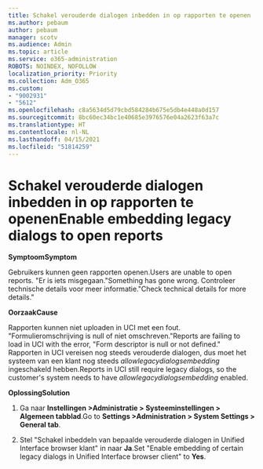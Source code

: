 ```yaml
---
title: Schakel verouderde dialogen inbedden in op rapporten te openen
ms.author: pebaum
author: pebaum
manager: scotv
ms.audience: Admin
ms.topic: article
ms.service: o365-administration
ROBOTS: NOINDEX, NOFOLLOW
localization_priority: Priority
ms.collection: Adm_O365
ms.custom:
- "9002931"
- "5612"
ms.openlocfilehash: c8a5634d5d79cbd584284b675e5db4e448a0d157
ms.sourcegitcommit: 8bc60ec34bc1e40685e3976576e04a2623f63a7c
ms.translationtype: HT
ms.contentlocale: nl-NL
ms.lasthandoff: 04/15/2021
ms.locfileid: "51814259"
---
```

# <a name="enable-embedding-legacy-dialogs-to-open-reports"></a><span data-ttu-id="eae97-102">Schakel verouderde dialogen inbedden in op rapporten te openen</span><span class="sxs-lookup"><span data-stu-id="eae97-102">Enable embedding legacy dialogs to open reports</span></span>

<span data-ttu-id="eae97-103">**Symptoom**</span><span class="sxs-lookup"><span data-stu-id="eae97-103">**Symptom**</span></span>

<span data-ttu-id="eae97-104">Gebruikers kunnen geen rapporten openen.</span><span class="sxs-lookup"><span data-stu-id="eae97-104">Users are unable to open reports.</span></span> <span data-ttu-id="eae97-105">"Er is iets misgegaan.</span><span class="sxs-lookup"><span data-stu-id="eae97-105">"Something has gone wrong.</span></span> <span data-ttu-id="eae97-106">Controleer technische details voor meer informatie."</span><span class="sxs-lookup"><span data-stu-id="eae97-106">Check technical details for more details."</span></span>

<span data-ttu-id="eae97-107">**Oorzaak**</span><span class="sxs-lookup"><span data-stu-id="eae97-107">**Cause**</span></span>

<span data-ttu-id="eae97-108">Rapporten kunnen niet uploaden in UCI met een fout. "Formulieromschrijving is null of niet omschreven."</span><span class="sxs-lookup"><span data-stu-id="eae97-108">Reports are failing to load in UCI with the error, "Form descriptor is null or not defined."</span></span> <span data-ttu-id="eae97-109">Rapporten in UCI vereisen nog steeds verouderde dialogen, dus moet het systeem van een klant nog steeds *allowlegacydialogsembedding* ingeschakeld hebben.</span><span class="sxs-lookup"><span data-stu-id="eae97-109">Reports in UCI still require legacy dialogs, so the customer's system needs to have *allowlegacydialogsembedding* enabled.</span></span>

<span data-ttu-id="eae97-110">**Oplossing**</span><span class="sxs-lookup"><span data-stu-id="eae97-110">**Solution**</span></span>

1. <span data-ttu-id="eae97-111">Ga naar **Instellingen >Administratie > Systeeminstellingen > Algemeen tabblad**.</span><span class="sxs-lookup"><span data-stu-id="eae97-111">Go to **Settings >Administration > System Settings > General tab**.</span></span>

2. <span data-ttu-id="eae97-112">Stel "Schakel inbeddeln van bepaalde verouderde dialogen in Unified Interface browser klant" in naar **Ja**.</span><span class="sxs-lookup"><span data-stu-id="eae97-112">Set "Enable embedding of certain legacy dialogs in Unified Interface browser client" to **Yes**.</span></span>
